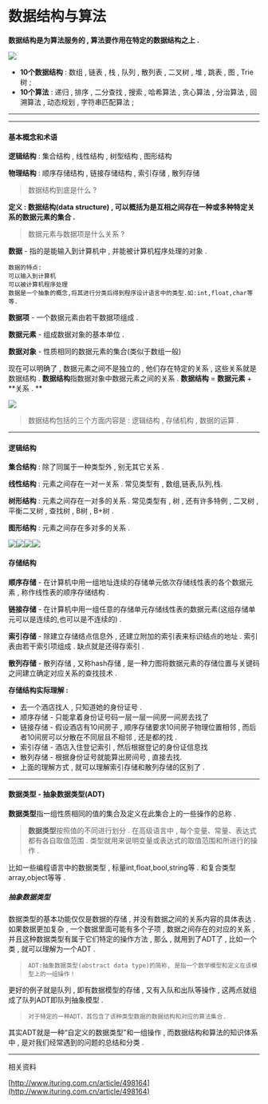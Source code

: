 # 数据结构与算法

**数据结构是为算法服务的 , 算法要作用在特定的数据结构之上 .**

![](/assets/shujujiegouhesuanfa.png)

* **10个数据结构** : 数组 , 链表 , 栈 , 队列 , 散列表 , 二叉树 , 堆 , 跳表 , 图 , Trie树 ; 
* **10个算法** : 递归 , 排序 , 二分查找 , 搜索 , 哈希算法 , 贪心算法 , 分治算法 , 回溯算法 , 动态规划 , 字符串匹配算法 ; 

---

---

#### 基本概念和术语

**逻辑结构** : 集合结构 , 线性结构 , 树型结构 , 图形结构​​

**物理结构** : 顺序存储结构 , 链接存储结构 , 索引存储 , 散列存储

> 数据结构到底是什么 ?

**定义 : 数据结构\(data structure\) , 可以概括为是互相之间存在一种或多种特定关系的数据元素的集合 .**

> 数据元素与数据项是什么关系 ?

**数据** - 指的是能输入到计算机中 , 并能被计算机程序处理的对象 .

```
数据的特点:
可以输入到计算机
可以被计算机程序处理
数据是一个抽象的概念,将其进行分类后得到程序设计语言中的类型.如:int,float,char等等.
```

**数据项** - 一个数据元素由若干数据项组成 .

**数据元素** - 组成数据对象的基本单位 .

**数据对象** - 性质相同的数据元素的集合\(类似于数组一般\)

现在可以明确了 , 数据元素之间不是独立的 , 他们存在特定的关系 , 这些关系就是数据结构 . **数据结构**指数据对象中数据元素之间的关系 . **数据结构** = **数据元素** + **关系 . **

![](/assets/shujujiegou.png)

> 数据结构包括的三个方面内容是 : 逻辑结构 , 存储机构 , 数据的运算 .

---

#### 逻辑结构

**集合结构** : 除了同属于一种类型外 , 别无其它关系 .

**线性结构** : 元素之间存在一对一关系 . 常见类型有 , 数组,链表,队列,栈.

**树形结构** : 元素之间存在一对多的关系 . 常见类型有 , 树 , 还有许多特例 , 二叉树 , 平衡二叉树 , 查找树 , B树 , B+树 .

**图形结构** : 元素之间存在多对多的关系 .

![](/assets/luojijiegou1.png)![](/assets/luojijiegou2.png)![](/assets/luojijiegou3.png)![](/assets/luojijiegou4.png)

#### 存储结构

**顺序存储** - 在计算机中用一组地址连续的存储单元依次存储线性表的各个数据元素 , 称作线性表的顺序存储结构 .

**链接存储** - 在计算机中用一组任意的存储单元存储线性表的数据元素\(这组存储单元可以是连续的,也可以是不连续的\) .

**索引存储** - 除建立存储结点信息外 , 还建立附加的索引表来标识结点的地址 . 索引表由若干索引项组成 . 缺点就是还得存索引 .

**散列存储** - 散列存储 , 又称hash存储 , 是一种力图将数据元素的存储位置与关键码之间建立确定对应关系的查找技术 .

**存储结构实际理解 :**

* 去一个酒店找人 , 只知道她的身份证号 .
* 顺序存储 - 只能拿着身份证号码一层一层一间房一间房去找了
* 链接存储 - 假设酒店有10间房子 , 顺序存储要求10间房子物理位置相邻 , 而后者10间房可以分散在不同层且不相邻 , 还是都的找 .
* 索引存储 - 酒店入住登记索引 , 然后根据登记的身份证信息找
* 散列存储 - 根据身份证号就能算出房间号 , 直接去找.
* 上面的理解方式 , 就可以理解索引存储和散列存储的区别了 .

---

#### 数据类型 - 抽象数据类型\(ADT\)

**数据类型**指一组性质相同的值的集合及定义在此集合上的一些操作的总称 .

> **数据类型**按照值的不同进行划分 . 在高级语言中 , 每个变量、常量、表达式都有各自取值范围 . 类型就用来说明变量或表达式的取值范围和所进行的操作 .

比如一些编程语言中的数据类型 , 标量int,float,bool,string等 . 和复合类型array,object等等 .

##### 抽象数据类型

数据类型的基本功能仅仅是数据的存储 , 并没有数据之间的关系内容的具体表达  . 如果数据更加复杂 , 一个数据里面可能有多个子项 , 数据之间存在的对应的关系 , 并且这种数据类型有属于它们特定的操作方法 , 那么 , 就用到了ADT了 , 比如一个类 , 就可以理解为一个ADT .

> ```
> ADT:抽象数据类型(abstract data type)的简称, 是指一个数学模型和定义在该模型上的一组操作！
> ```

更好的例子就是队列 , 即有数据模型的存储 , 又有入队和出队等操作 , 这两点就组成了队列ADT即队列抽象模型 .

> ```
> 对于特定的一种ADT，其包含了该种类型数据的数据结构和对应的算法集合.
> ```

其实ADT就是一种“自定义的数据类型”和一组操作 , 而数据结构和算法的知识体系中 , 是对我们经常遇到的问题的总结和分类 .

---

相关资料

[http://www.ituring.com.cn/article/498164](http://www.ituring.com.cn/article/498164)

